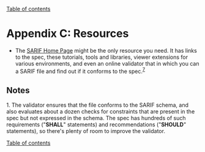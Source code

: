 [Table of contents](../README.md#contents)

# Appendix C: Resources

- The [SARIF Home Page](http://sarifweb.azurewebsites.net/) might be the only resource you need.
It has links to the spec, these tutorials, tools and libraries,
viewer extensions for various environments,
and even an online validator that in which you can a SARIF file and find out
if it conforms to the spec.<sup><a href="#note-7">7</a></sup>

## Notes

<a id="note-1"></a>1. The validator ensures that the file conforms to the SARIF schema, and also evaluates about
a dozen checks for constraints that are present in the spec but not expressed in the schema.
The spec has hundreds of such requirements ("**SHALL**" statements) and recommendations ("**SHOULD**" statements),
so there's plenty of room to improve the validator.

[Table of contents](../README.md#contents)
